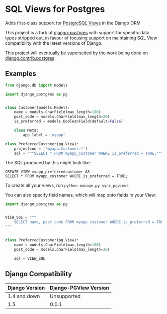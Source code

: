 SQL Views for Postgres
======================

Adds first-class support for [PostgreSQL Views][pg-views] in the Django ORM

This project is a fork of [django-postgres][django-postgres] with support for
specific data types stripped out, in favour of focusing support on maintaining
SQL View compatibility with the latest versions of Django.

This project will eventually be superseded by the work being done on
[django.contrib.postgres][django-contrib-docs]

[django-postgres]: https://github.com/zacharyvoase/django-postgres
[pg-views]: http://www.postgresql.org/docs/9.1/static/sql-createview.html
[django-contrib-docs]: https://docs.djangoproject.com/en/dev/ref/contrib/postgres/

Examples
-------

```python
from django.db import models

import django_postgres as pg


class Customer(models.Model):
    name = models.CharField(max_length=100)
    post_code = models.CharField(max_length=20)
    is_preferred = models.BooleanField(default=False)

    class Meta:
        app_label = 'myapp'

class PreferredCustomer(pg.View):
    projection = ['myapp.Customer.*']
    sql = """SELECT * FROM myapp_customer WHERE is_preferred = TRUE;"""
```

The SQL produced by this might look like:

```postgresql
CREATE VIEW myapp_preferredcustomer AS
SELECT * FROM myapp_customer WHERE is_preferred = TRUE;
```

To create all your views, run ``python manage.py sync_pgviews``

You can also specify field names, which will map onto fields in your View:

```python
import django_postgres as pg


VIEW_SQL = """
    SELECT name, post_code FROM myapp_customer WHERE is_preferred = TRUE
"""


class PreferredCustomer(pg.View):
    name = models.CharField(max_length=100)
    post_code = models.CharField(max_length=20)

    sql = VIEW_SQL
```

Django Compatibility
--------------------

<table>
    <thead>
        <tr>
            <th>Django Version</th>
            <th>Django-PGView Version</th>
        </tr>
    </thead>
    <tbody>
        <tr>
            <td>1.4 and down</td>
            <td>Unsupported</td>
        </tr>
        <tr>
            <td>1.5</td>
            <td>0.0.1</td>
        </tr>
    </tbody>
</table>
